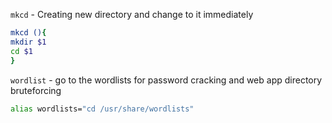 ```mkcd``` - Creating new directory and change to it immediately

```bash
mkcd (){
mkdir $1
cd $1
}
```

```wordlist``` - go to the wordlists for password cracking and web app directory bruteforcing

```bash
alias wordlists="cd /usr/share/wordlists"
```